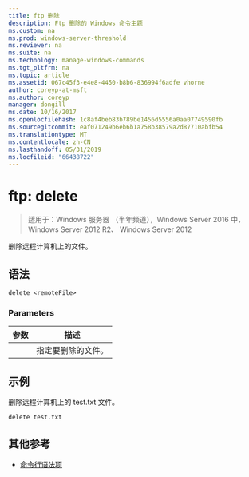 ```yaml
---
title: ftp 删除
description: Ftp 删除的 Windows 命令主题
ms.custom: na
ms.prod: windows-server-threshold
ms.reviewer: na
ms.suite: na
ms.technology: manage-windows-commands
ms.tgt_pltfrm: na
ms.topic: article
ms.assetid: 067c45f3-e4e8-4450-b8b6-836994f6adfe vhorne
author: coreyp-at-msft
ms.author: coreyp
manager: dongill
ms.date: 10/16/2017
ms.openlocfilehash: 1c8af4beb83b789be1456d5556a0aa07749590fb
ms.sourcegitcommit: eaf071249b6eb6b1a758b38579a2d87710abfb54
ms.translationtype: MT
ms.contentlocale: zh-CN
ms.lasthandoff: 05/31/2019
ms.locfileid: "66438722"
---
```

# <a name="ftp-delete"></a>ftp: delete

>适用于：Windows 服务器 （半年频道），Windows Server 2016 中，Windows Server 2012 R2、 Windows Server 2012

删除远程计算机上的文件。   
## <a name="syntax"></a>语法  
```  
delete <remoteFile>  
```  
### <a name="parameters"></a>Parameters  

|  参数   |          描述          |
|--------------|-------------------------------|
| <remoteFile> | 指定要删除的文件。 |

## <a name="BKMK_Examples"></a>示例  
删除远程计算机上的 test.txt 文件。  
```  
delete test.txt  
```  
## <a name="additional-references"></a>其他参考  
-   [命令行语法项](command-line-syntax-key.md)  
